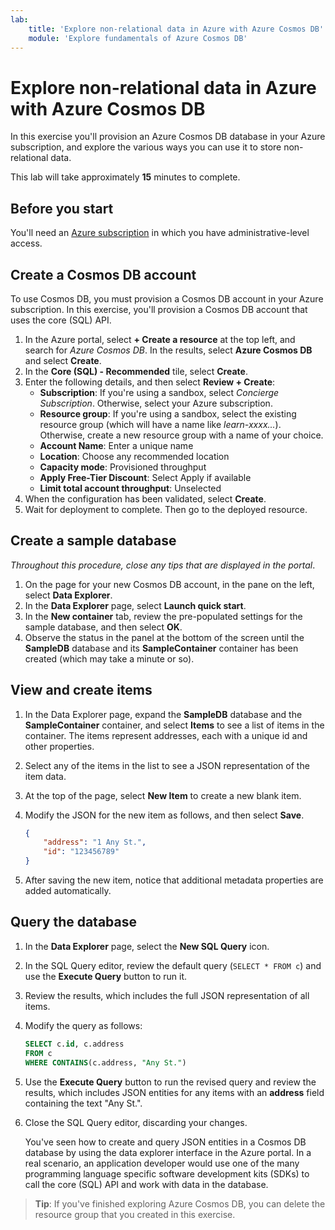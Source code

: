 ```yaml
---
lab:
    title: 'Explore non-relational data in Azure with Azure Cosmos DB'
    module: 'Explore fundamentals of Azure Cosmos DB'
---
```

# Explore non-relational data in Azure with Azure Cosmos DB

In this exercise you'll provision an Azure Cosmos DB database in your Azure subscription, and explore the various ways you can use it to store non-relational data.

This lab will take approximately **15** minutes to complete.

## Before you start

You'll need an [Azure subscription](https://azure.microsoft.com/free) in which you have administrative-level access.

## Create a Cosmos DB account

To use Cosmos DB, you must provision a Cosmos DB account in your Azure subscription. In this exercise, you'll provision a Cosmos DB account that uses the core (SQL) API.

1. In the Azure portal, select **+ Create a resource** at the top left, and search for *Azure Cosmos DB*.  In the results, select **Azure Cosmos DB** and select  **Create**.
1. In the **Core (SQL) - Recommended** tile, select **Create**.
1. Enter the following details, and then select **Review + Create**:
    - **Subscription**: If you're using a sandbox, select *Concierge Subscription*. Otherwise, select your Azure subscription.
    - **Resource group**:  If you're using a sandbox, select the existing resource group (which will have a name like *learn-xxxx...*). Otherwise, create a new resource group with a name of your choice.
    - **Account Name**: Enter a unique name
    - **Location**: Choose any recommended location
    - **Capacity mode**: Provisioned throughput
    - **Apply Free-Tier Discount**: Select Apply if available
    - **Limit total account throughput**: Unselected
1. When the configuration has been validated, select **Create**.
1. Wait for deployment to complete. Then go to the deployed resource.

## Create a sample database

*Throughout this procedure, close any tips that are displayed in the portal*.

1. On the page for your new Cosmos DB account, in the pane on the left, select **Data Explorer**.
1. In the **Data Explorer** page, select **Launch quick start**.
1. In the **New container** tab, review the pre-populated settings for the sample database, and then select **OK**.
1. Observe the status in the panel at the bottom of the screen until the **SampleDB** database and its **SampleContainer** container has been created (which may take a minute or so).

## View and create items

1. In the Data Explorer page, expand the **SampleDB** database and the **SampleContainer** container, and select **Items** to see a list of items in the container. The items represent addresses, each with a unique id and other properties.
1. Select any of the items in the list to see a JSON representation of the item data.
1. At the top of the page, select **New Item** to create a new blank item.
1. Modify the JSON for the new item as follows, and then select **Save**.

    ```json
    {
        "address": "1 Any St.",
        "id": "123456789"
    }
    ```

1. After saving the new item, notice that additional metadata properties are added automatically.

## Query the database

1. In the **Data Explorer** page, select the **New SQL Query** icon.
1. In the SQL Query editor, review the default query (`SELECT * FROM c`) and use the **Execute Query** button to run it.
1. Review the results, which includes the full JSON representation of all items.
1. Modify the query as follows:

    ```sql
    SELECT c.id, c.address
    FROM c
    WHERE CONTAINS(c.address, "Any St.")
    ```

1. Use the **Execute Query** button to run the revised query and review the results, which includes JSON entities for any items with an **address** field containing the text "Any St.".
1. Close the SQL Query editor, discarding your changes.

    You've seen how to create and query JSON entities in a Cosmos DB database by using the data explorer interface in the Azure portal. In a real scenario, an application developer would use one of the many programming language specific software development kits (SDKs) to call the core (SQL) API and work with data in the database.

> **Tip**: If you've finished exploring Azure Cosmos DB, you can delete the resource group that you created in this exercise.
